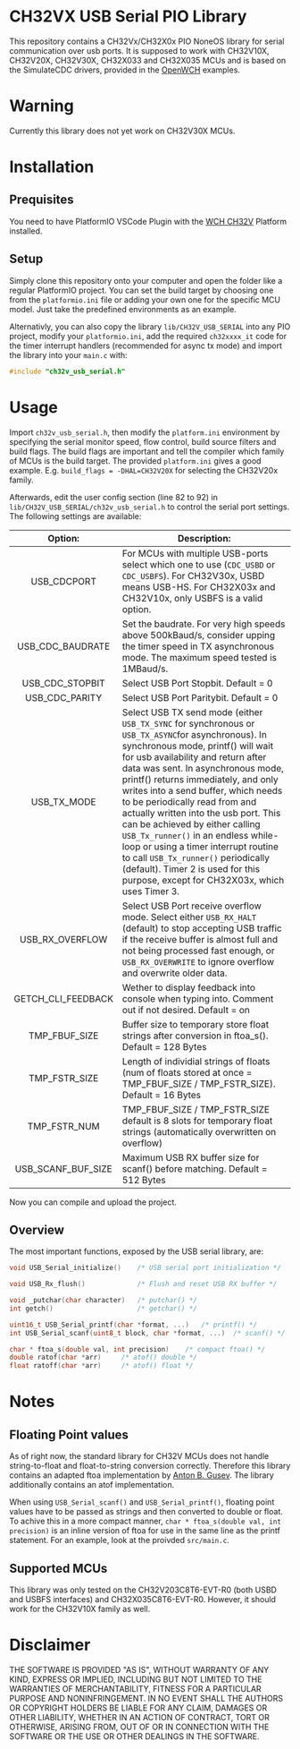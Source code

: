# CH32VX USB Serial PIO Library
This repository contains a CH32Vx/CH32X0x PIO NoneOS library for serial communication over usb ports. It is supposed to work with CH32V10X, CH32V20X, CH32V30X, CH32X033 and CH32X035 MCUs and is based on the SimulateCDC drivers, provided in the [OpenWCH](https://github.com/openwch) examples.

# Warning
Currently this library does not yet work on CH32V30X MCUs.

# Installation
## Prequisites
You need to have PlatformIO VSCode Plugin with the [WCH CH32V](https://github.com/Community-PIO-CH32V/platform-ch32v) Platform installed.

## Setup
Simply clone this repository onto your computer and open the folder like a regular PlatformIO project. You can set the build target by choosing one from the ```platformio.ini``` file or adding your own one for the specific MCU model. Just take the predefined environments as an example.

Alternativly, you can also copy the library ```lib/CH32V_USB_SERIAL``` into any PIO project, modify your ```platformio.ini```, add the required ```ch32xxxx_it``` code for the timer interrupt handlers (recommended for async tx mode) and import the library into your ```main.c``` with: 
```c
#include "ch32v_usb_serial.h"
```

# Usage

Import ```ch32v_usb_serial.h```, then modify the ```platform.ini``` environment by specifying the serial monitor speed, flow control, build source filters and build flags. The build flags are important and tell the compiler which family of MCUs is the build target. The provided ```platform.ini``` gives a good example. E.g. ```build_flags = -DHAL=CH32V20X``` for selecting the CH32V20x family.

Afterwards, edit the user config section (line 82 to 92) in ```lib/CH32V_USB_SERIAL/ch32v_usb_serial.h``` to control the serial port settings. The following settings are available:

|       Option:       | Description:                                                           |
|:-----------------:|-----------------------------------------------------------------|
| USB_CDCPORT           | For MCUs with multiple USB-ports select which one to use (```CDC_USBD``` or ```CDC_USBFS```). For CH32V30x, USBD means USB-HS. For CH32X03x and CH32V10x, only USBFS is a valid option.       |
| USB_CDC_BAUDRATE         | Set the baudrate. For very high speeds above 500kBaud/s, consider upping the timer speed in TX asynchronous mode. The maximum speed tested is 1MBaud/s.           |
| USB_CDC_STOPBIT       | Select USB Port Stopbit. Default = 0 |
| USB_CDC_PARITY     | Select USB Port Paritybit. Default = 0   |
| USB_TX_MODE | Select USB TX send mode (either ```USB_TX_SYNC``` for synchronous or ```USB_TX_ASYNC```for asynchronous). In synchronous mode, printf() will wait for usb availability and return after data was sent. In asynchronous mode, printf() returns immediately, and only writes into a send buffer, which needs to be periodically read from and actually written into the usb port. This can be achieved by either calling ```USB_Tx_runner()``` in an endless while-loop or using a timer interrupt routine to call ```USB_Tx_runner()``` periodically (default). Timer 2 is used for this purpose, except for CH32X03x, which uses Timer 3.    | 
| USB_RX_OVERFLOW           | Select USB Port receive overflow mode. Select either ```USB_RX_HALT``` (default) to stop accepting USB traffic if the receive buffer is almost full and not being processed fast enough, or ```USB_RX_OVERWRITE``` to ignore overflow and overwrite older data.    |
| GETCH_CLI_FEEDBACK         | Wether to display feedback into console when typing into. Comment out if not desired. Default = on                |
| TMP_FBUF_SIZE         | Buffer size to temporary store float strings after conversion in ftoa_s(). Default = 128 Bytes |
| TMP_FSTR_SIZE         | Length of individial strings of floats (num of floats stored at once = TMP_FBUF_SIZE / TMP_FSTR_SIZE). Default = 16 Bytes |
| TMP_FSTR_NUM          | TMP_FBUF_SIZE / TMP_FSTR_SIZE   default is 8 slots for temporary float strings (automatically overwritten on overflow) |
| USB_SCANF_BUF_SIZE    | Maximum USB RX buffer size for scanf() before matching. Default = 512 Bytes |


Now you can compile and upload the project.

## Overview

The most important functions, exposed by the USB serial library, are:
```C
void USB_Serial_initialize()    /* USB serial port initialization */

void USB_Rx_flush()             /* Flush and reset USB RX buffer */

void _putchar(char character)   /* putchar() */
int getch()                     /* getchar() */

uint16_t USB_Serial_printf(char *format, ...)   /* printf() */
int USB_Serial_scanf(uint8_t block, char *format, ...)  /* scanf() */

char * ftoa_s(double val, int precision)    /* compact ftoa() */
double ratof(char *arr)     /* atof() double */
float ratoff(char *arr)     /* atof() float */
```

# Notes

## Floating Point values
As of right now, the standard library for CH32V MCUs does not handle string-to-float and float-to-string conversion correctly. Therefore this library contains an adapted ftoa implementation by [Anton B. Gusev](https://github.com/antongus/stm32tpl/blob/master/ftoa.c).
The library additionally contains an atof implementation.

When using ```USB_Serial_scanf()``` and ```USB_Serial_printf()```, floating point values have to be passed as strings and then converted to double or float. To achive this in a more compact manner, ```char * ftoa_s(double val, int precision)``` is an inline version of ftoa for use in the same line as the printf statement. For an example, look at the proivded ```src/main.c```.

## Supported MCUs
This library was only tested on the CH32V203C8T6-EVT-R0 (both USBD and USBFS interfaces) and CH32X035C8T6-EVT-R0. However, it should work for the CH32V10X family as well.

# Disclaimer

THE SOFTWARE IS PROVIDED "AS IS", WITHOUT WARRANTY OF ANY KIND, EXPRESS OR IMPLIED, INCLUDING BUT NOT LIMITED TO THE WARRANTIES OF MERCHANTABILITY, FITNESS FOR A PARTICULAR PURPOSE AND NONINFRINGEMENT. IN NO EVENT SHALL THE AUTHORS OR COPYRIGHT HOLDERS BE LIABLE FOR ANY CLAIM, DAMAGES OR OTHER LIABILITY, WHETHER IN AN ACTION OF CONTRACT, TORT OR OTHERWISE, ARISING FROM, OUT OF OR IN CONNECTION WITH THE SOFTWARE OR THE USE OR OTHER DEALINGS IN THE SOFTWARE.
